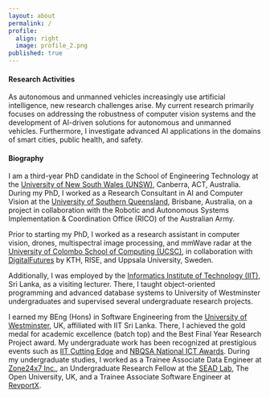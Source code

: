 ```yaml
---
layout: about
permalink: /
profile:
  align: right
  image: profile_2.png
published: true
---
```


#### Research Activities

As autonomous and unmanned vehicles increasingly use artificial intelligence, new research challenges arise. My current
research primarily focuses on addressing the robustness of computer vision systems and the development of AI-driven
solutions for autonomous and unmanned vehicles. Furthermore, I investigate advanced AI applications in the domains of
smart cities,
public health, and safety.

#### Biography

I am a third-year PhD candidate in the School of Engineering Technology at
the <a href="https://www.unsw.adfa.edu.au/seit">University of New South Wales (UNSW)</a>, Canberra, ACT, Australia.
During my PhD, I worked as a Research Consultant in AI and Computer Vision at the <a href="https://www.unisq.edu.au/">
University of Southern Queensland</a>, Brisbane, Australia, on a project in collaboration with the Robotic and
Autonomous Systems Implementation & Coordination Office (RICO) of the Australian Army.

Prior to starting my PhD, I worked as a research assistant in computer vision, drones, multispectral image processing,
and mmWave radar at the <a href="https://ucsc.cmb.ac.lk">University of Colombo School of Computing (UCSC)</a>, in
collaboration with <a href="https://www.digitalfutures.kth.se">DigitalFutures</a> by KTH, RISE, and Uppsala University,
Sweden.

Additionally, I was employed by the <a href="https://www.iit.ac.lk">Informatics Institute of Technology (IIT)</a>, Sri
Lanka, as a visiting lecturer. There, I taught object-oriented programming and advanced database systems to University
of Westminster undergraduates and supervised several undergraduate research projects.

I earned my BEng (Hons) in Software Engineering from the <a href="https://www.westminster.ac.uk">University of
Westminster</a>, UK, affiliated with IIT Sri Lanka. There, I achieved the gold medal for academic excellence (batch top)
and the Best Final Year Research Project award. My undergraduate work has been recognized at prestigious events such
as <a href="https://cuttingedge.iit.ac.lk">IIT Cutting Edge</a> and <a href="https://nbqsa.com">NBQSA National ICT
Awards</a>. During my undergraduate studies, I worked as a Trainee Associate Data Engineer
at <a href="https://zone24x7.com">Zone24x7 Inc.</a>, an Undergraduate Research Fellow at
the <a href="http://sead.open.ac.uk">SEAD Lab</a>, The Open University, UK, and a Trainee Associate Software Engineer
at <a href="https://www.revportx.com/index.html">RevportX</a>.
